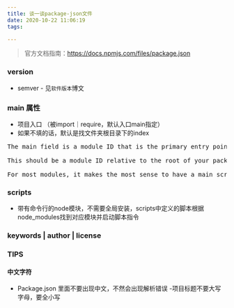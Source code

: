 ```yaml
---
title: 谈一谈package-json文件
date: 2020-10-22 11:06:19
tags:

---
```


> 官方文档指南：https://docs.npmjs.com/files/package.json

### version 
- semver - 见```软件版本```博文
### main 属性
- 项目入口 （被import｜require，默认入口main指定）
- 如果不填的话，默认是找文件夹根目录下的index
<pre>
The main field is a module ID that is the primary entry point to your program. That is, if your package is named foo, and a user installs it, and then does require("foo"), then your main module’s exports object will be returned.

This should be a module ID relative to the root of your package folder.

For most modules, it makes the most sense to have a main script and often not much else.
</pre>

### scripts
- 带有命令行的node模块，不需要全局安装，scripts中定义的脚本根据node_modules找到对应模块并启动脚本指令

### keywords | author | license
### TIPS
#### 中文字符
- Package.json 里面不要出现中文，不然会出现解析错误
-项目标题不要大写字母，要全小写
